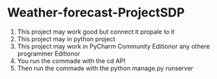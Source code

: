 # Weather-forecast-ProjectSDP
1) This project may work good but connect it propale to it 
2) This project may in python project 
3) This project may work in PyCharm Community Editionor any othere programmer Editionor
4) You run the commade with the cd API 
5) Then run the commade with the python manage.py runserver
